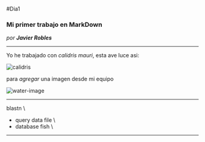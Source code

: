#Dia1

### Mi primer trabajo en MarkDown

*por **Javier Robles***

---

Yo he trabajado con *calidris mauri*, esta ave luce asi:

![calidris](http://farm3.static.flickr.com/2438/3790679950_4868feb5cd.jpg)



para _agregar_ una imagen desde mi equipo

![water-image](C:\Users\Javi\Desktop\javi-btea-nb\img\garza.jpg)















---
blastn \
- query data file \
- database fish \
---
